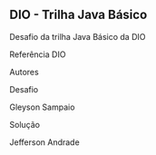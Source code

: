 ## DIO - Trilha Java Básico
Desafio da trilha Java Básico da DIO

Referência
DIO

Autores

Desafio

Gleyson Sampaio

Solução

Jefferson Andrade
